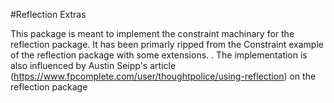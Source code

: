#Reflection Extras

This package is meant to implement the constraint machinary for the 
reflection package. It has been primarly ripped from the Constraint example
of the reflection package with some extensions. 
.
The implementation is also influenced by Austin Seipp's article 
(https://www.fpcomplete.com/user/thoughtpolice/using-reflection) 
on the reflection package

